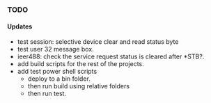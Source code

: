 ### TODO

#### Updates
* test session: selective device clear and read status byte
* test user 32 message box.
* ieer488: check the service request status is cleared after *STB?.
* add build scripts for the rest of the projects.
* add test power shell scripts
	* deploy to a bin folder.
	* then run build using relative folders
	* then run test.
	

	
